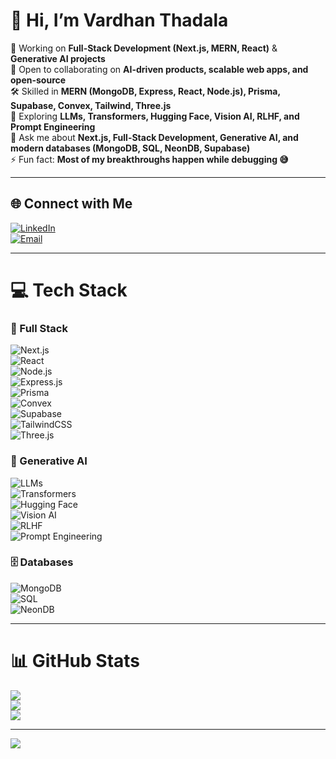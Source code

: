 # 👋 Hi, I’m Vardhan Thadala  

🔭 Working on **Full-Stack Development (Next.js, MERN, React)** & **Generative AI projects**  
🤝 Open to collaborating on **AI-driven products, scalable web apps, and open-source**  
🛠️ Skilled in **MERN (MongoDB, Express, React, Node.js), Prisma, Supabase, Convex, Tailwind, Three.js**  
🌱 Exploring **LLMs, Transformers, Hugging Face, Vision AI, RLHF, and Prompt Engineering**  
💬 Ask me about **Next.js, Full-Stack Development, Generative AI, and modern databases (MongoDB, SQL, NeonDB, Supabase)**  
⚡ Fun fact: **Most of my breakthroughs happen while debugging 😅**  

---

## 🌐 Connect with Me  
[![LinkedIn](https://img.shields.io/badge/LinkedIn-%230077B5.svg?logo=linkedin&logoColor=white)](https://www.linkedin.com/in/vardhan-thadala-b7ba13316/)  
[![Email](https://img.shields.io/badge/Email-D14836?logo=gmail&logoColor=white)](mailto:thadalavardhangoud@gmail.com)  

---

# 💻 Tech Stack  

### 🚀 Full Stack  
![Next.js](https://img.shields.io/badge/Next.js-black?style=for-the-badge&logo=next.js)  
![React](https://img.shields.io/badge/react-%2320232a.svg?style=for-the-badge&logo=react)  
![Node.js](https://img.shields.io/badge/node.js-339933?style=for-the-badge&logo=node.js)  
![Express.js](https://img.shields.io/badge/express.js-%23404d59.svg?style=for-the-badge&logo=express)  
![Prisma](https://img.shields.io/badge/Prisma-3982CE?style=for-the-badge&logo=Prisma)  
![Convex](https://img.shields.io/badge/convex-%23000000.svg?style=for-the-badge&logo=convex)  
![Supabase](https://img.shields.io/badge/supabase-3ECF8E?style=for-the-badge&logo=supabase)  
![TailwindCSS](https://img.shields.io/badge/tailwindcss-%2338B2AC.svg?style=for-the-badge&logo=tailwind-css)  
![Three.js](https://img.shields.io/badge/threejs-black?style=for-the-badge&logo=three.js)  

### 🤖 Generative AI  
![LLMs](https://img.shields.io/badge/LLMs-%2302569B.svg?style=for-the-badge&logo=openai)  
![Transformers](https://img.shields.io/badge/Transformers-%23FF6F00.svg?style=for-the-badge&logo=huggingface)  
![Hugging Face](https://img.shields.io/badge/HuggingFace-FFD21E?style=for-the-badge&logo=huggingface)  
![Vision AI](https://img.shields.io/badge/VisionAI-%23000000.svg?style=for-the-badge&logo=tensorflow&logoColor=orange)  
![RLHF](https://img.shields.io/badge/RLHF-%23150458.svg?style=for-the-badge&logo=pytorch)  
![Prompt Engineering](https://img.shields.io/badge/Prompt%20Engineering-%23323330.svg?style=for-the-badge&logo=openai)  

### 🗄️ Databases  
![MongoDB](https://img.shields.io/badge/MongoDB-%234ea94b.svg?style=for-the-badge&logo=mongodb)  
![SQL](https://img.shields.io/badge/sql-%23007ACC.svg?style=for-the-badge&logo=databricks)  
![NeonDB](https://img.shields.io/badge/NeonDB-%2300E676.svg?style=for-the-badge&logo=neondatabase)  

---

# 📊 GitHub Stats  
![](https://github-readme-stats.vercel.app/api?username=vardhanthadala&theme=dark&hide_border=false&count_private=true)  
![](https://streak-stats.demolab.com?user=vardhanthadala&theme=dark&hide_border=false)  
![](https://github-readme-stats.vercel.app/api/top-langs/?username=vardhanthadala&theme=dark&hide_border=false&layout=compact)  

---

[![](https://visitcount.itsvg.in/api?id=vardhanthadala&icon=0&color=0)](https://visitcount.itsvg.in)  

